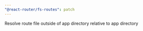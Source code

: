 ```yaml
---
"@react-router/fs-routes": patch
---
```


Resolve route file outside of app directory relative to app directory
